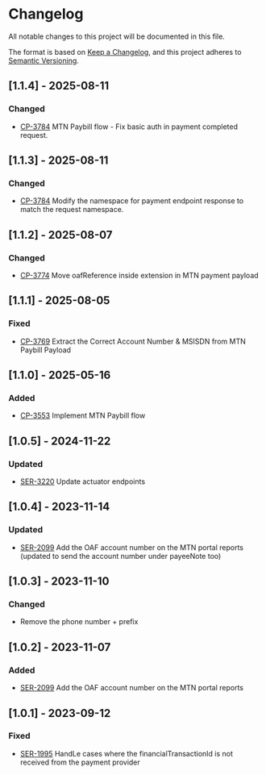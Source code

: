 # Changelog
All notable changes to this project will be documented in this file.

The format is based on [Keep a Changelog](https://keepachangelog.com/en/1.0.0/),
and this project adheres to [Semantic Versioning](https://semver.org/spec/v2.0.0.html).

## [1.1.4] - 2025-08-11
### Changed
- [CP-3784](https://oneacrefund.atlassian.net/browse/CP-3784) MTN Paybill flow - Fix basic auth in payment completed request.

## [1.1.3] - 2025-08-11
### Changed
- [CP-3784](https://oneacrefund.atlassian.net/browse/CP-3784) Modify the namespace for payment endpoint response to match the request namespace.

## [1.1.2] - 2025-08-07
### Changed
- [CP-3774](https://oneacrefund.atlassian.net/browse/CP-3774) Move oafReference inside extension in MTN payment payload

## [1.1.1] - 2025-08-05
### Fixed
- [CP-3769](https://oneacrefund.atlassian.net/browse/CP-3769) Extract the Correct Account Number & MSISDN from MTN Paybill Payload

## [1.1.0] - 2025-05-16
### Added
- [CP-3553](https://oneacrefund.atlassian.net/browse/CP-3553) Implement MTN Paybill flow

## [1.0.5] - 2024-11-22
### Updated
- [SER-3220](https://oneacrefund.atlassian.net/browse/SER-3220) Update actuator endpoints

## [1.0.4] - 2023-11-14
### Updated
- [SER-2099](https://oneacrefund.atlassian.net/browse/SER-2099) Add the OAF account number on the MTN portal reports (updated to send the account number under payeeNote too)

## [1.0.3] - 2023-11-10
### Changed
-  Remove the phone number + prefix


## [1.0.2] - 2023-11-07
### Added
- [SER-2099](https://oneacrefund.atlassian.net/browse/SER-2099) Add the OAF account number on the MTN portal reports

## [1.0.1] - 2023-09-12
### Fixed
- [SER-1995](https://oneacrefund.atlassian.net/browse/SER-1995) HandLe cases where the financialTransactionId is not received from the payment provider
